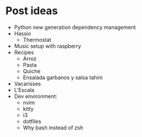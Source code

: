 # Post ideas
* Python new generation dependency management
* Hassio
    - Thermostat
* Music setup with raspberry
* Recipes
    - Arroz
    - Pasta
    - Quiche
    - Ensalada garbanos y salsa tahini
* Vacarisses
* L'Escala
* Dev environment:
    - nvim
    - kitty
    - i3
    - dotfiles
    - Why bash instead of zsh
